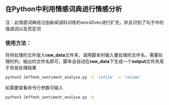 ## 在Python中利用情感词典进行情感分析

注：此情感词典经过由新闻语料训练的word2vec进行扩充，并且识别了句子中的强调词以及否定词

### 使用方法：

将待处理的文件放入**raw_data**文件夹，调用脚本时输入要处理的文件名，需要处理的列，输出的文件名即可，脚本会自动在**raw_data**下生成一个**output**文件夹用于存放处理结果

```bash
python3 Jeffmxh_sentiment_analyse.py -i 'infile' -c 'column'
```
如需要查看命令行参数可输入
```bash 
python3 Jeffmxh_sentiment_analyse.py -h
```

